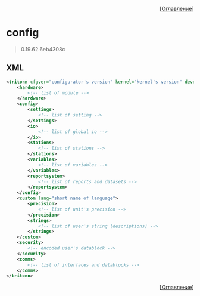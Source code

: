 <p align='right'><a href='index.html'>[Оглавление]</a></p>

# config
> 0.19.62.6eb4308c
## XML
````xml
<tritonn cfgver="configurator's version" kernel="kernel's version" development="text" name="text" hash="config's hash">
	<hardware>
		<!-- list of module -->
	</hardware>
	<config>
		<settings>
			<!-- list of setting -->
		</settings>
		<io>
			<!-- list of global io -->
		</io>
		<stations>
			<!-- list of stations -->
		</stations>
		<variables>
			<!-- list of variables -->
		</variables>
		<reportsystem>
			<!-- list of reports and datasets -->
		</reportsystem>
	</config>
	<custom lang="short name of language">
		<precision>
			<!-- list of unit's precision -->
		</precision>
		<strings>
			<!-- list of user's string (descriptions) -->
		</strings>
	</custom>
	<security>
		<!-- encoded user's datablock -->
	</security>
	<comms>
		<!-- list of interfaces and datablocks -->
	</comms>
</tritonn>
````

<p align='right'><a href='index.html'>[Оглавление]</a></p>

